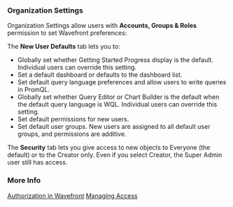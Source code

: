 ### Organization Settings

Organization Settings allow users with **Accounts, Groups & Roles** permission to set Wavefront preferences:

The **New User Defaults** tab lets you to:
* Globally set whether Getting Started Progress display is the default. Individual users can override this setting.
* Set a default dashboard or defaults to the dashboard list.
* Set default query language preferences and allow users to write queries in PromQL. 
* Globally set whether Query Editor or Chart Builder is the default when the default query language is WQL. Individual users can override this setting.
* Set default permissions for new users.
* Set default user groups. New users are assigned to all default user groups, and permissions are additive.

The **Security** tab lets you give access to new objects to Everyone (the default) or to the Creator only. Even if you select Creator, the Super Admin user still has access.

### More Info

[Authorization in Wavefront](https://docs.wavefront.com/authorization.html)
[Managing Access](https://docs.wavefront.com/access.html)
